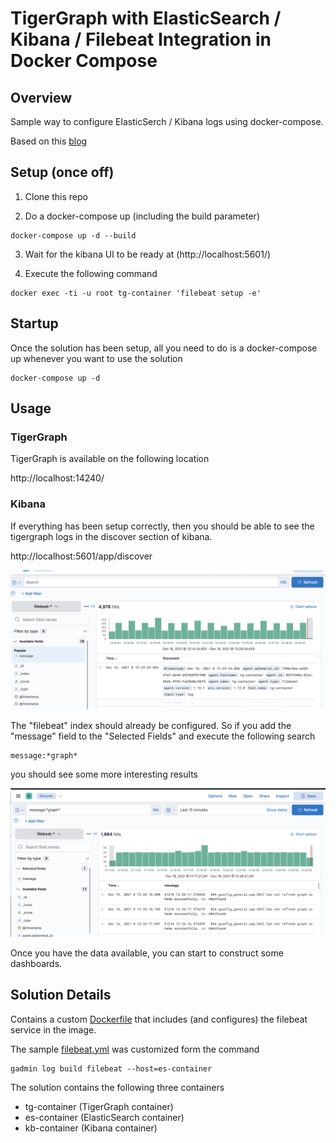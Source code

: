 #  TigerGraph with ElasticSearch / Kibana / Filebeat Integration in Docker Compose

## Overview 

Sample way to configure ElasticSerch / Kibana logs using docker-compose.

Based on this [blog](https://medium.com/@huangkai.hsu-/centralized-tigergraph-logs-with-elasticsearch-kibana-and-filebeat-dadf308d3aea)

## Setup (once off)

1. Clone this repo 

2. Do a docker-compose up (including the build parameter)
```
docker-compose up -d --build
```

3. Wait for the kibana UI to be ready at (http://localhost:5601/)

4. Execute the following command
```
docker exec -ti -u root tg-container 'filebeat setup -e'
```

## Startup

Once the solution has been setup, all you need to do is a docker-compose up whenever you want to use the solution 

```
docker-compose up -d
```


## Usage

### TigerGraph

TigerGraph is available on the following location

http://localhost:14240/


### Kibana

If everything has been setup correctly, then you should be able to see the tigergraph logs in the discover section of kibana. 

http://localhost:5601/app/discover


![Discover Default](./docs/images/discover-default.png)


The "filebeat" index should already be configured. So if you add the "message" field to the "Selected Fields" and execute the following search

```
message:*graph*
```

you should see some more interesting results

![Discover Sample](./docs/images/discover-sample.png)


Once you have the data available, you can start to construct some dashboards.


## Solution Details 

Contains a custom [Dockerfile](src/main/docker/tigergraph/Dockerfile) that includes (and configures) the filebeat service in the image. 

The sample [filebeat.yml](src/main/docker/tigergraph/filebeat.yml) was customized form the command
```
gadmin log build filebeat --host=es-container
```

The solution contains the following three containers

* tg-container (TigerGraph container)
* es-container (ElasticSearch container)
* kb-container (Kibana container)
